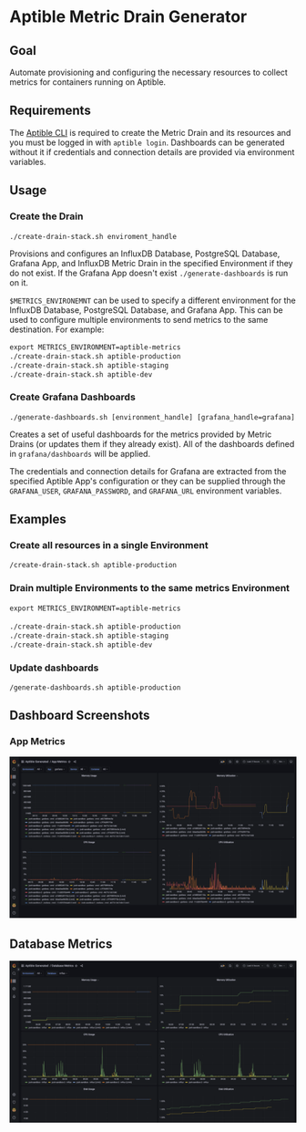 # Aptible Metric Drain Generator

## Goal

Automate provisioning and configuring the necessary resources to collect metrics
for containers running on Aptible.

## Requirements

The [Aptible CLI](https://deploy-docs.aptible.com/docs/cli) is required to
create the Metric Drain and its resources and you must be logged in with
`aptible login`. Dashboards can be generated without it if credentials and
connection details are provided via environment variables.

## Usage

### Create the Drain
```shell
./create-drain-stack.sh enviroment_handle
```

Provisions and configures an InfluxDB Database, PostgreSQL Database, Grafana
App, and InfluxDB Metric Drain in the specified Environment if they do not
exist. If the Grafana App doesn't exist `./generate-dashboards` is run on it.

`$METRICS_ENVIRONEMNT` can be used to specify a different environment for the
InfluxDB Database, PostgreSQL Database, and Grafana App. This can be used to
configure multiple environments to send metrics to the same destination. For
example:

```shell
export METRICS_ENVIRONMENT=aptible-metrics
./create-drain-stack.sh aptible-production
./create-drain-stack.sh aptible-staging
./create-drain-stack.sh aptible-dev
```

### Create Grafana Dashboards

```shell
./generate-dashboards.sh [environment_handle] [grafana_handle=grafana]
```

Creates a set of useful dashboards for the metrics provided by Metric Drains (or
updates them if they already exist). All of the dashboards defined in
`grafana/dashboards` will be applied.

The credentials and connection details for Grafana are extracted from the
specified Aptible App's configuration or they can be supplied through the
`GRAFANA_USER`, `GRAFANA_PASSWORD`, and `GRAFANA_URL` environment variables.

## Examples

### Create all resources in a single Environment

```shell
/create-drain-stack.sh aptible-production
```

### Drain multiple Environments to the same metrics Environment

```shell
export METRICS_ENVIRONMENT=aptible-metrics

./create-drain-stack.sh aptible-production
./create-drain-stack.sh aptible-staging
./create-drain-stack.sh aptible-dev
```

### Update dashboards

```shell
/generate-dashboards.sh aptible-production
```

## Dashboard Screenshots

### App Metrics

![App Dashboard](./screenshots/app-dashboard.png)

## Database Metrics

![Database Dashboard](./screenshots/database-dashboard.png)
